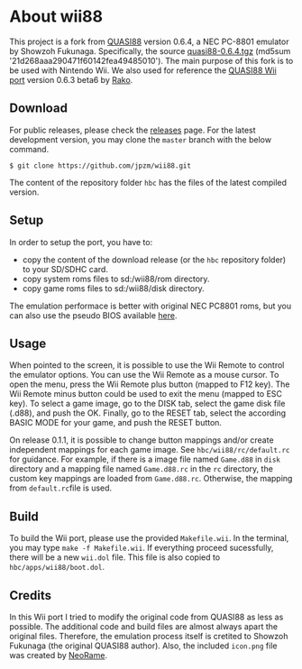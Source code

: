 # About wii88

This project is a fork from [QUASI88](https://www.eonet.ne.jp/~showtime/quasi88/) version 0.6.4, a NEC PC-8801 emulator by Showzoh Fukunaga.
Specifically, the source [quasi88-0.6.4.tgz](https://www.eonet.ne.jp/~showtime/quasi88/release/quasi88-0.6.4.tgz) (md5sum '21d268aaa290471f60142fea49485010').
The main purpose of this fork is to be used with Nintendo Wii.
We also used for reference the [QUASI88 Wii port](http://wiibrew.org/wiki/QUASI88) version 0.6.3 beta6 by [Rako](http://wiibrew.org/wiki/User:Rako).

## Download

For public releases, please check the [releases](https://github.com/jpzm/wii88/releases) page. For the latest development version, you may clone the `master` branch with the below command.
```
$ git clone https://github.com/jpzm/wii88.git
```
The content of the repository folder `hbc` has the files of the latest compiled version.

## Setup

In order to setup the port, you have to:
  + copy the content of the download release (or the `hbc` repository folder) to your SD/SDHC card.
  + copy system roms files to sd:/wii88/rom directory.
  + copy game roms files to sd:/wii88/disk directory.

The emulation performace is better with original NEC PC8801 roms, but you can also use the pseudo BIOS available [here](http://www.retropc.net/cisc/m88/download.html).

## Usage

When pointed to the screen, it is possible to use the Wii Remote to control the emulator options.
You can use the Wii Remote as a mouse cursor.
To open the menu, press the Wii Remote plus button (mapped to F12 key).
The Wii Remote minus button could be used to exit the menu (mapped to ESC key).
To select a game image, go to the DISK tab, select the game disk file (.d88), and push the OK.
Finally, go to the RESET tab, select the according BASIC MODE for your game, and push the RESET button.

On release 0.1.1, it is possible to change button mappings and/or create independent mappings for each game image.
See `hbc/wii88/rc/default.rc` for guidance.
For example, if there is a image file named `Game.d88` in `disk` directory and a mapping file named `Game.d88.rc` in the `rc` directory, the custom key mappings are loaded from `Game.d88.rc`.
Otherwise, the mapping from `default.rc`file is used.

## Build

To build the Wii port, please use the provided `Makefile.wii`.
In the terminal, you may type `make -f Makefile.wii`.
If everything proceed sucessfully, there will be a new `wii.dol` file.
This file is also copied to `hbc/apps/wii88/boot.dol`.

## Credits

In this Wii port I tried to modify the original code from QUASI88 as less as possible. The additional code and build files are almost always apart the original files. Therefore, the emulation process itself is cretited to Showzoh Fukunaga (the original QUASI88 author). Also, the included `icon.png` file was created by [NeoRame](http://neorame.de/pre/).
